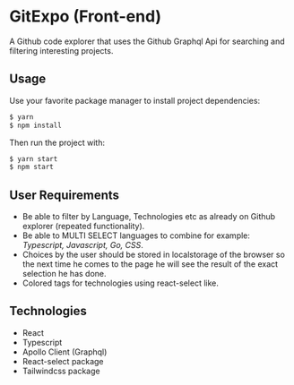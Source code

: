 # GitExpo (Front-end)

A Github code explorer that uses the Github Graphql Api for searching and filtering interesting projects.

## Usage

Use your favorite package manager to install project dependencies:

```bash
$ yarn
$ npm install
```

Then run the project with:

```bash
$ yarn start
$ npm start
```

## User Requirements

- Be able to filter by Language, Technologies etc as already on Github explorer (repeated functionality).
- Be able to MULTI SELECT languages to combine for example: *Typescript, Javascript, Go, CSS*.
- Choices by the user should be stored in localstorage of the browser so the next time he comes to the page he will see the result of the exact selection he has done.
- Colored tags for technologies using react-select like.

## Technologies

- React
- Typescript
- Apollo Client (Graphql)
- React-select package
- Tailwindcss package